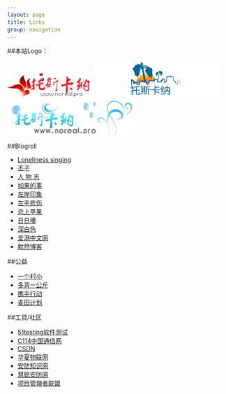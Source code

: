 ```yaml
---
layout: page
title: Links 
group: navigation
---
```


##本站Logo：

![托斯卡纳](static/images/logo4.gif)
![托斯卡纳](static/images/logo1.png)
![托斯卡纳](static/images/logo2.png)


##Blogroll

*   [Loneliness singing](http://www.cmcong.tk)
*   [丕子](http://www.shamoxia.com)
*   [人 物 志](http://tsov.net/)
*   [如果的事](http://www.aoceo.com)
*   [左岸印象](http://lbicc.com)
*   [左手悲伤](http://www.zsbs.net)
*   [恋上苹果](http://loveapple.cc)
*   [日日播](http://riribo.com/)
*   [深白色](http://deepwhite.cc/)
*   [爱港中文网](http://www.igone.com.cn/)
*   [默然博客](http://www.ourmr.com)


##公益

*   [一个村小](http://www.one-school.org/)
*   [多背一公斤](http://www.1kg.org/)
*   [携手行动](http://www.needahand.org/)
*   [麦田计划](http://www.mowo.cn/)
		

##工具/社区

*   [51testing软件测试](http://www.51testing.com/)
*   [C114中国通信网](http://www.c114.net/)
*   [CSDN](http://www.csdn.net/)
*   [华夏物联网](http://www.chniot.cn/)
*   [安防知识网](http://www.asmag.com.cn/)
*   [慧聪安防网](http://www.secu.hc360.com/)
*   [项目管理者联盟](http://www.mypm.net)

			


	
